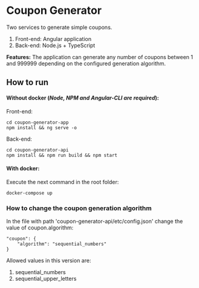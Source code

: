 # Coupon Generator

Two services to generate simple coupons.

1.  Front-end: Angular application
2.  Back-end: Node.js + TypeScript

**Features:**
The application can generate any number of coupons between 1 and 999999 depending on the configured generation algorithm.

## How to run

#### Without docker (_Node, NPM and Angular-CLI are required_):

Front-end:

    cd coupon-generator-app
    npm install && ng serve -o

Back-end:

    cd coupon-generator-api
    npm install && npm run build && npm start

#### With docker:

Execute the next command in the root folder:

    docker-compose up

### How to change the coupon generation algorithm

In the file with path 'coupon-generator-api/etc/config.json' change the value of coupon.algorithm:

    "coupon": {
        "algorithm": "sequential_numbers"
    }

Allowed values in this version are:

1.  sequential_numbers
2.  sequential_upper_letters
